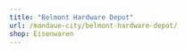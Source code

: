 ```yaml
---
title: "Belmont Hardware Depot"
url: /mandaue-city/belmont-hardware-depot/
shop: Eisenwaren
---
```

